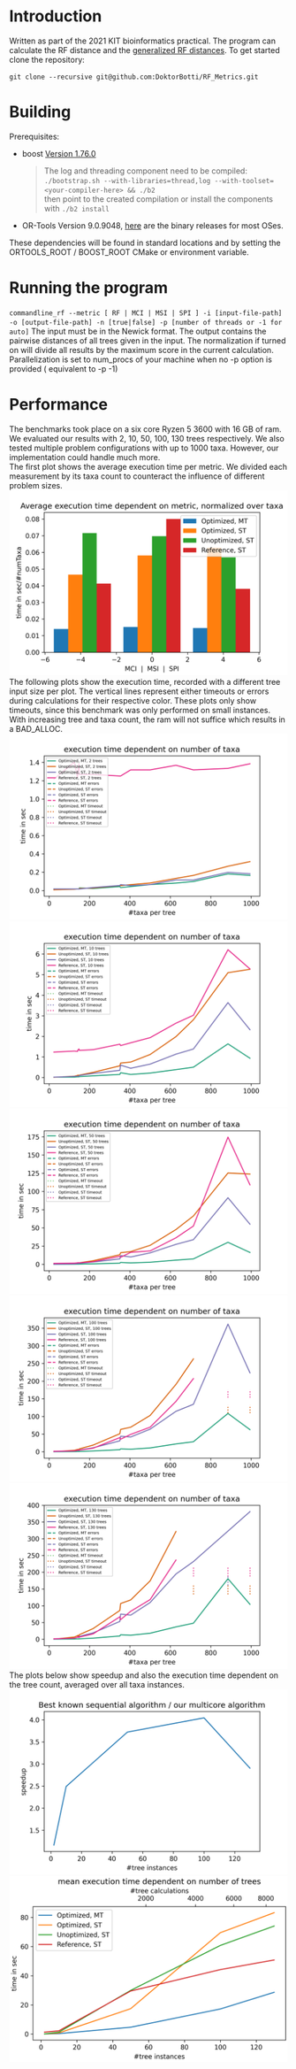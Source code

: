 # Introduction

Written as part of the 2021 KIT bioinformatics practical. The program can calculate the RF distance and the [generalized RF distances][1].
To get started clone the repository:

```
git clone --recursive git@github.com:DoktorBotti/RF_Metrics.git
```

# Building
Prerequisites:
 - boost [Version 1.76.0][2]
   > The log and threading component need to be compiled:  
   > `./bootstrap.sh --with-libraries=thread,log --with-toolset=<your-compiler-here> && ./b2`  
   > then point to the created compilation or install the components with `./b2 install`
 - OR-Tools Version 9.0.9048, [here][3] are the binary releases for most OSes.

These dependencies will be found in standard locations and by setting the ORTOOLS_ROOT / BOOST_ROOT CMake or environment variable.

# Running the program
`commandline_rf --metric [ RF | MCI | MSI | SPI ] -i [input-file-path] -o [output-file-path] -n [true|false] -p [number of threads or -1 for auto]`
The input must be in the Newick format.
The output contains the pairwise distances of all trees given in the input.
The normalization if turned on will divide all results by the maximum score in the current calculation.
Parallelization is set to num_procs of your machine when no -p option is provided ( equivalent to -p -1)

# Performance
The benchmarks took place on a six core Ryzen 5 3600 with 16 GB of ram. 
We evaluated our results with  2, 10, 50, 100, 130 trees respectively. 
We also tested multiple problem configurations with up to 1000 taxa. 
However, our implementation could handle much more.  
The first plot shows the average execution time per metric. We divided each measurement by its taxa count to counteract the influence of different problem sizes.
![Mean Exec time per metric](misc/plots/metricTimes.png)
The following plots show the execution time, recorded with a different tree input size per plot.
The vertical lines represent either timeouts or errors during calculations for their respective color.
These plots only show timeouts, since this benchmark was only performed on small instances.
With increasing tree and taxa count, the ram will not suffice which results in a BAD_ALLOC.
![Two trees, performance per taxa count](misc/plots/2treesPerf.png)
![10 trees, performance per taxa count](misc/plots/10treesPerf.png)
![50 trees, performance per taxa count](misc/plots/50treesPerf.png)
![100 trees, performance per taxa count](misc/plots/100treesPerf.png)
![130 trees, performance per taxa count](misc/plots/130treesPerf.png)
The plots below show speedup and also the execution time dependent on the tree count, averaged over all taxa instances.
![speedup](misc/plots/speedup.png)
![tree performance](misc/plots/timePerTreeCalc.png)


[1]: https://doi.org/10.1093/bioinformatics/btaa614
[2]: https://boostorg.jfrog.io/artifactory/main/release/1.76.0/source/boost_1_76_0.tar.bz2
[3]: https://github.com/google/or-tools/releases/tag/v9.0